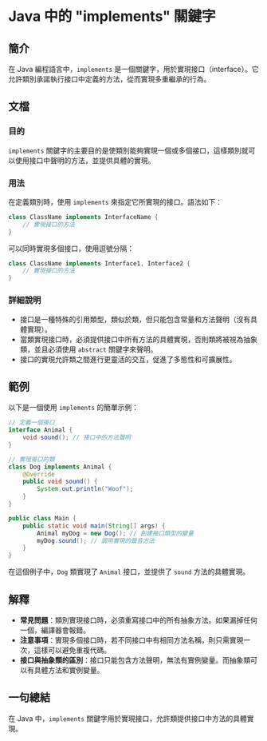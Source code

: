 <!--
Meta Description: # Java 中的 "implements" 關鍵字 ## 簡介 在 Java 編程語言中，`implements` 是一個關鍵字，用於實現接口（interface）。它允許類別承諾執行接口中定義的方法，從而實現多重繼承的行為。 ## 文檔 ### 目的 `implements` 關鍵字的主要目的是...
Meta Keywords: implements, java, class, animal, sound
-->

# Java 中的 "implements" 關鍵字

## 簡介
在 Java 編程語言中，`implements` 是一個關鍵字，用於實現接口（interface）。它允許類別承諾執行接口中定義的方法，從而實現多重繼承的行為。

## 文檔
### 目的
`implements` 關鍵字的主要目的是使類別能夠實現一個或多個接口，這樣類別就可以使用接口中聲明的方法，並提供具體的實現。

### 用法
在定義類別時，使用 `implements` 來指定它所實現的接口。語法如下：

```java
class ClassName implements InterfaceName {
    // 實現接口的方法
}
```

可以同時實現多個接口，使用逗號分隔：

```java
class ClassName implements Interface1, Interface2 {
    // 實現接口的方法
}
```

### 詳細說明
- 接口是一種特殊的引用類型，類似於類，但只能包含常量和方法聲明（沒有具體實現）。
- 當類實現接口時，必須提供接口中所有方法的具體實現，否則類將被視為抽象類，並且必須使用 `abstract` 關鍵字來聲明。
- 接口的實現允許類之間進行更靈活的交互，促進了多態性和可擴展性。

## 範例
以下是一個使用 `implements` 的簡單示例：

```java
// 定義一個接口
interface Animal {
    void sound(); // 接口中的方法聲明
}

// 實現接口的類
class Dog implements Animal {
    @Override
    public void sound() {
        System.out.println("Woof");
    }
}

public class Main {
    public static void main(String[] args) {
        Animal myDog = new Dog(); // 創建接口類型的變量
        myDog.sound(); // 調用實現的聲音方法
    }
}
```
在這個例子中，`Dog` 類實現了 `Animal` 接口，並提供了 `sound` 方法的具體實現。

## 解釋
- **常見問題**：類別實現接口時，必須重寫接口中的所有抽象方法。如果漏掉任何一個，編譯器會報錯。
- **注意事項**：實現多個接口時，若不同接口中有相同方法名稱，則只需實現一次，這樣可以避免重複代碼。
- **接口與抽象類的區別**：接口只能包含方法聲明，無法有實例變量。而抽象類可以有具體方法和實例變量。

## 一句總結
在 Java 中，`implements` 關鍵字用於實現接口，允許類提供接口中方法的具體實現。